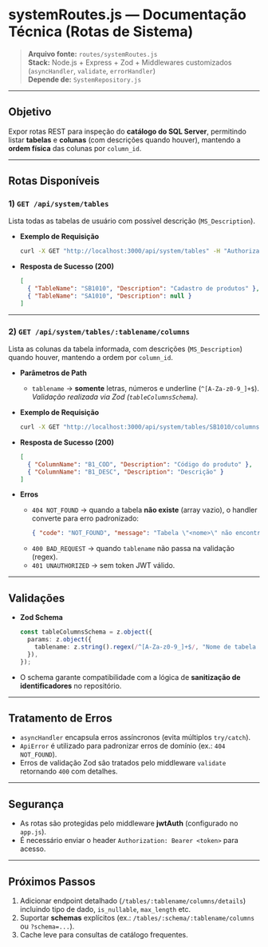 # systemRoutes.js — Documentação Técnica (Rotas de Sistema)

> **Arquivo fonte:** `routes/systemRoutes.js`  
> **Stack:** Node.js + Express + Zod + Middlewares customizados (`asyncHandler`, `validate`, `errorHandler`)  
> **Depende de:** `SystemRepository.js`

---

## Objetivo

Expor rotas REST para inspeção do **catálogo do SQL Server**, permitindo listar **tabelas** e **colunas** (com descrições quando houver), mantendo a **ordem física** das colunas por `column_id`.

---

## Rotas Disponíveis

### 1) `GET /api/system/tables`

Lista todas as tabelas de usuário com possível descrição (`MS_Description`).

- **Exemplo de Requisição**
  ```bash
  curl -X GET "http://localhost:3000/api/system/tables" -H "Authorization: Bearer <token>"
  ```

- **Resposta de Sucesso (200)**
  ```json
  [
    { "TableName": "SB1010", "Description": "Cadastro de produtos" },
    { "TableName": "SA1010", "Description": null }
  ]
  ```

---

### 2) `GET /api/system/tables/:tablename/columns`

Lista as colunas da tabela informada, com descrições (`MS_Description`) quando houver, mantendo a ordem por `column_id`.

- **Parâmetros de Path**
  - `tablename` → **somente** letras, números e underline (`^[A-Za-z0-9_]+$`).  
    *Validação realizada via Zod (`tableColumnsSchema`).*

- **Exemplo de Requisição**
  ```bash
  curl -X GET "http://localhost:3000/api/system/tables/SB1010/columns" -H "Authorization: Bearer <token>"
  ```

- **Resposta de Sucesso (200)**
  ```json
  [
    { "ColumnName": "B1_COD", "Description": "Código do produto" },
    { "ColumnName": "B1_DESC", "Description": "Descrição" }
  ]
  ```

- **Erros**
  - `404 NOT_FOUND` → quando a tabela **não existe** (array vazio), o handler converte para erro padronizado:
    ```json
    { "code": "NOT_FOUND", "message": "Tabela \"<nome>\" não encontrada" }
    ```
  - `400 BAD_REQUEST` → quando `tablename` não passa na validação (regex).  
  - `401 UNAUTHORIZED` → sem token JWT válido.

---

## Validações

- **Zod Schema**
  ```ts
  const tableColumnsSchema = z.object({
    params: z.object({
      tablename: z.string().regex(/^[A-Za-z0-9_]+$/, "Nome de tabela inválido (use apenas letras, números e _)"),
    }),
  });
  ```

- O schema garante compatibilidade com a lógica de **sanitização de identificadores** no repositório.

---

## Tratamento de Erros

- `asyncHandler` encapsula erros assíncronos (evita múltiplos `try/catch`).  
- `ApiError` é utilizado para padronizar erros de domínio (ex.: `404 NOT_FOUND`).  
- Erros de validação Zod são tratados pelo middleware `validate` retornando `400` com detalhes.

---

## Segurança

- As rotas são protegidas pelo middleware **jwtAuth** (configurado no `app.js`).  
- É necessário enviar o header `Authorization: Bearer <token>` para acesso.

---

## Próximos Passos

1. Adicionar endpoint detalhado (`/tables/:tablename/columns/details`) incluindo tipo de dado, `is_nullable`, `max_length` etc.  
2. Suportar **schemas** explícitos (ex.: `/tables/:schema/:tablename/columns` ou `?schema=...`).  
3. Cache leve para consultas de catálogo frequentes.

